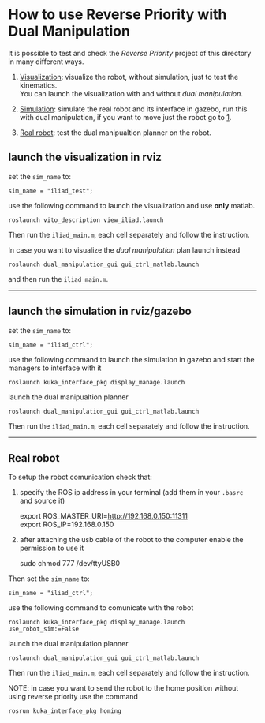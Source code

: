 # How to use Reverse Priority with Dual Manipulation

It is possible to test and check the *Reverse Priority* project of this directory in many different ways.

1. [Visualization](#launch-the-viasualtion-in-rviz): visualize the robot, without simulation, just to test the kinematics.  
You can launch the visualization with and without *dual manipulation*.

2. [Simulation](#launch-the-simulation-in-rviz/gazebo): simulate the real robot and its interface in gazebo, run this with dual manipulation, if you want to move just the robot go to [1](#launch-the-viasualtion-in-rviz).

3. [Real robot](#Real-robot): test the dual manipualtion planner on the robot.

## launch the visualization in rviz

set the `sim_name` to:

    sim_name = "iliad_test";

use the following command to launch the visualization and use **only** matlab.

    roslaunch vito_description view_iliad.launch

Then run the `iliad_main.m`, each cell separately and follow the instruction.  

In case you want to visualize the *dual manipulation* plan launch instead

    roslaunch dual_manipulation_gui gui_ctrl_matlab.launch

and then run the `iliad_main.m`.

--------------------------------------------------------------------------------

## launch the simulation in rviz/gazebo

set the `sim_name` to:

    sim_name = "iliad_ctrl";

use the following command to launch the simulation in gazebo and start the managers to interface with it

    roslaunch kuka_interface_pkg display_manage.launch

launch the dual manipualtion planner

    roslaunch dual_manipulation_gui gui_ctrl_matlab.launch

Then run the `iliad_main.m`, each cell separately and follow the instruction.  

--------------------------------------------------------------------------------

## Real robot

To setup the robot comunication check that:

1. specify the ROS ip address in your terminal (add them in your `.basrc` and source it)

    export ROS_MASTER_URI=http://192.168.0.150:11311  
    export ROS_IP=192.168.0.150

2. after attaching the usb cable of the robot to the computer enable the permission to use it

    sudo chmod 777 /dev/ttyUSB0

Then set the `sim_name` to:

    sim_name = "iliad_ctrl";

use the following command to comunicate with the robot

    roslaunch kuka_interface_pkg display_manage.launch use_robot_sim:=False

launch the dual manipulation planner

    roslaunch dual_manipulation_gui gui_ctrl_matlab.launch

Then run the `iliad_main.m`, each cell separately and follow the instruction.

NOTE: in case you want to send the robot to the home position without using 
reverse priority use the command

    rosrun kuka_interface_pkg homing
